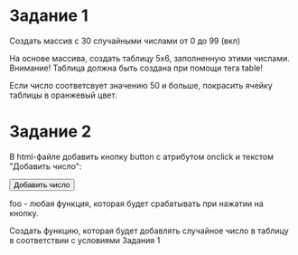# Задание 1  
Создать массив с 30 случайными числами от 0 до 99 (вкл)  
  
На основе массива, создать таблицу 5х6, заполненную этими числами.  
Внимание! Таблица должна быть создана при помощи тега table!  
  
Если число соответсвует значению 50 и больше, покрасить ячейку таблицы в оранжевый цвет.  
  
  
# Задание 2  
В html-файле добавить кнопку button с атрибутом onclick и текстом "Добавить число":  
  
<button onclick="foo()">Добавить число</button>  
  
foo - любая функция, которая будет срабатывать при нажатии на кнопку.  
  
Создать функцию, которая будет добавлять случайное число в таблицу в соответствии с условиями Задания 1
